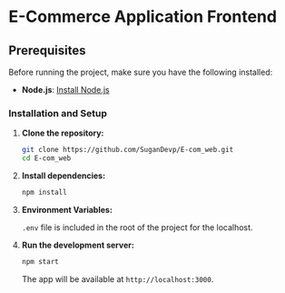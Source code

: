 # E-Commerce Application Frontend

## Prerequisites

Before running the project, make sure you have the following installed:

- **Node.js**: [Install Node.js](https://nodejs.org/)

### Installation and Setup

1. **Clone the repository:**

   ```bash
   git clone https://github.com/SuganDevp/E-com_web.git
   cd E-com_web
   ```

2. **Install dependencies:**

   ```bash
   npm install
   ```

3. **Environment Variables:**

   `.env` file is included in the root of the project for the localhost.

4. **Run the development server:**

   ```bash
   npm start
   ```

   The app will be available at `http://localhost:3000`.

